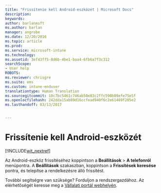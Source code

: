 ```yaml
---
title: "Frissítenie kell Android-eszközét | Microsoft Docs"
description: 
keywords: 
author: barlanmsft
ms.author: barlan
manager: angrobe
ms.date: 12/20/2016
ms.topic: article
ms.prod: 
ms.service: microsoft-intune
ms.technology: 
ms.assetid: 3ef43ff5-8d6b-4be1-baa4-6fb6a7f3c312
searchScope:
- User help
ROBOTS: 
ms.reviewer: chrisgre
ms.suite: ems
ms.custom: intune-enduser
translationtype: Human Translation
ms.sourcegitcommit: 10c7bc5461c746ab50e83c2ffc590b89efe75e5f
ms.openlocfilehash: 242dda15ab89d16ccfead940f6c2e61469f205e2
ms.lasthandoff: 03/13/2017


---
```


# <a name="you-need-to-update-your-android-device"></a>Frissítenie kell Android-eszközét

[!INCLUDE[wit_nextref](includes/end-user-os-update-guidance.md)]

Az Android-eszköz frissítéséhez koppintson a **Beállítások** > **A telefonról** menüpontra. A __Beállítások__ szakaszban, koppintson a __Frissítések keresése__ pontra, és telepítse a rendelkezésre álló frissítést.

További segítségre van szüksége? Forduljon a rendszergazdához. Az elérhetőségét keresse meg a [Vállalati portál webhelyén](http://portal.manage.microsoft.com).

